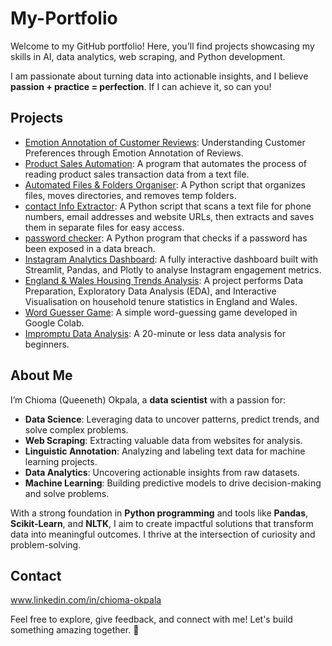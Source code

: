 # My-Portfolio
Welcome to my GitHub portfolio! Here, you'll find projects showcasing my skills in AI, data analytics, web scraping, and Python development.

I am passionate about turning data into actionable insights, and I believe **passion + practice = perfection**. If I can achieve it, so can you!


## Projects

- [Emotion Annotation of Customer Reviews](./Emotion%20Annotation%20of%20Customer%20Reviews/README.md): Understanding Customer Preferences through Emotion Annotation of Reviews.
- [Product Sales Automation](./Product%20Sales%20Automation/README.md): A program that automates the process of reading product sales transaction data from a text file.
- [Automated Files & Folders Organiser](./Automated%20Files%20&%20Folders%20Organiser/README.md): A Python script that organizes files, moves directories, and removes temp folders.
- [contact Info Extractor](./contact%20Info%20Extractor/README.md): A Python script that scans a text file for phone numbers, email addresses and website URLs, then extracts and saves them in separate files for easy access.
- [password checker](./password%20checker/README.md): A Python program that checks if a password has been exposed in a data breach.
- [Instagram Analytics Dashboard](https://github.com/ChiomaScripts/Instagram_Analytics_Dashboard/blob/main/README.md): A fully interactive dashboard built with Streamlit, Pandas, and Plotly to analyse Instagram engagement metrics.
- [England & Wales Housing Trends Analysis](https://github.com/ChiomaScripts/England-Wales-2021-Housing-Trends/blob/main/README.md): A project performs Data Preparation, Exploratory Data Analysis (EDA), and Interactive Visualisation on household tenure statistics in England and Wales.
- [Word Guesser Game](./word_guesser_game/README.md): A simple word-guessing game developed in Google Colab.
- [Impromptu Data Analysis](./impromptu_analysis/README.md): A 20-minute or less data analysis for beginners.


## About Me

I’m Chioma (Queeneth) Okpala, a **data scientist** with a passion for:
- **Data Science**: Leveraging data to uncover patterns, predict trends, and solve complex problems.
- **Web Scraping**: Extracting valuable data from websites for analysis.
- **Linguistic Annotation**: Analyzing and labeling text data for machine learning projects.
- **Data Analytics**: Uncovering actionable insights from raw datasets.
- **Machine Learning**: Building predictive models to drive decision-making and solve problems.

With a strong foundation in **Python programming** and tools like **Pandas**, **Scikit-Learn**, and **NLTK**, I aim to create impactful solutions that transform data into meaningful outcomes.
I thrive at the intersection of curiosity and problem-solving.


## Contact

www.linkedin.com/in/chioma-okpala 

Feel free to explore, give feedback, and connect with me! Let's build something amazing together. 🚀
